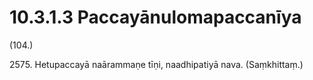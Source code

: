 # 10.3.1.3 Paccayānulomapaccanīya

(104.)

2575\. Hetupaccayā naārammaṇe tīṇi, naadhipatiyā nava. (Saṃkhittaṃ.)

